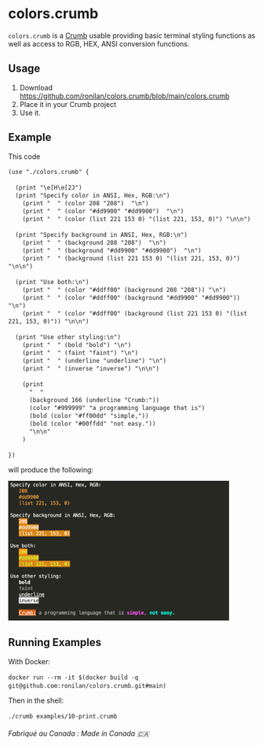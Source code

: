 # colors.crumb

`colors.crumb` is a [Crumb](https://github.com/liam-ilan/crumb) usable providing basic terminal styling functions as well as access to RGB, HEX, ANSI conversion functions.

## Usage

1. Download https://github.com/ronilan/colors.crumb/blob/main/colors.crumb
2. Place it in your Crumb project
3. Use it.

## Example

This code

```
(use "./colors.crumb" {

  (print "\e[H\e[2J")
  (print "Specify color in ANSI, Hex, RGB:\n")
    (print "  " (color 208 "208")  "\n")
    (print "  " (color "#dd9900" "#dd9900")  "\n")
    (print "  " (color (list 221 153 0) "(list 221, 153, 0)") "\n\n")

  (print "Specify background in ANSI, Hex, RGB:\n")
    (print "  " (background 208 "208")  "\n")
    (print "  " (background "#dd9900" "#dd9900")  "\n")
    (print "  " (background (list 221 153 0) "(list 221, 153, 0)") "\n\n")

  (print "Use both:\n")
    (print "  " (color "#ddff00" (background 208 "208")) "\n")
    (print "  " (color "#ddff00" (background "#dd9900" "#dd9900")) "\n")
    (print "  " (color "#ddff00" (background (list 221 153 0) "(list 221, 153, 0)")) "\n\n")

  (print "Use other styling:\n")
    (print "  " (bold "bold") "\n")
    (print "  " (faint "faint") "\n")
    (print "  " (underline "underline") "\n")
    (print "  " (inverse "inverse") "\n\n")

    (print 
      "  " 
      (background 166 (underline "Crumb:")) 
      (color "#999999" "a programming language that is") 
      (bold (color "#ff00dd" "simple,")) 
      (bold (color "#00ffdd" "not easy.")) 
      "\n\n"
    )

})
```

will produce the following:

<img src="./examples-demo.crumb.png" width="450"> 

## Running Examples

With Docker:

`docker run --rm -it $(docker build -q git@github.com:ronilan/colors.crumb.git#main)`

Then in the shell:

`./crumb examples/10-print.crumb`


###### Fabriqué au Canada : Made in Canada 🇨🇦
